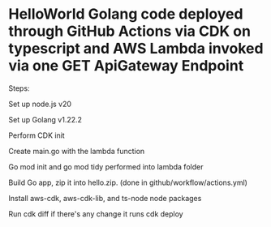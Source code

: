 # HelloWorld Golang code deployed through GitHub Actions via CDK on typescript and AWS Lambda invoked via one GET ApiGateway Endpoint

Steps:

Set up node.js v20

Set up Golang v1.22.2

Perform CDK init

Create main.go with the lambda function

Go mod init and go mod tidy performed into lambda folder

Build Go app, zip it into hello.zip. (done in github/workflow/actions.yml)

Install aws-cdk, aws-cdk-lib, and ts-node node packages

Run cdk diff if there's any change it runs cdk deploy

